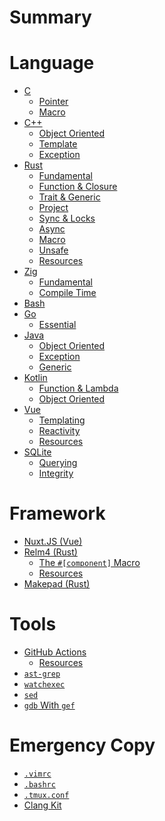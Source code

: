 # Summary

# Language

- [C](./lang/c/index.md)
  - [Pointer](./lang/c/pointer.md)
  - [Macro]()
- [C++](./lang/cpp/index.md)
  - [Object Oriented](./lang/cpp/object-oriented.md)
  - [Template](./lang/cpp/template.md)
  - [Exception](./lang/cpp/exception.md)
- [Rust](./lang/rust/index.md)
  - [Fundamental](./lang/rust/fundamental.md)
  - [Function & Closure](./lang/rust/function.md)
  - [Trait & Generic](./lang/rust/trait.md)
  - [Project]()
  - [Sync & Locks](./lang/rust/sync.md)
  - [Async](./lang/rust/async.md)
  - [Macro]()
  - [Unsafe]()
  - [Resources](./lang/rust/resources.md)
- [Zig](./lang/zig/index.md)
  - [Fundamental](./lang/zig/fundamental.md)
  - [Compile Time]()
- [Bash](./lang/bash/index.md)
- [Go](./lang/go/index.md)
  - [Essential](./lang/go/essential.md)
- [Java](./lang/java/index.md)
  - [Object Oriented](./lang/java/object-oriented.md)
  - [Exception](./lang/java/exception.md)
  - [Generic](./lang/java/generic.md)
- [Kotlin](./lang/kotlin/index.md)
  - [Function & Lambda](./lang/kotlin/function.md)
  - [Object Oriented](./lang/kotlin/object-oriented.md)
- [Vue](./lang/vue/index.md)
  - [Templating](./lang/vue/templating.md)
  - [Reactivity](./lang/vue/reactivity.md)
  - [Resources](./lang/vue/resources.md)
- [SQLite](./lang/sqlite/index.md)
  - [Querying](./lang/sqlite/querying.md)
  - [Integrity](./lang/sqlite/integrity.md)

# Framework

- [Nuxt.JS (Vue)](./fwork/nuxt/index.md)
- [Relm4 (Rust)](./fwork/relm4/index.md)
  - [The `#[component]` Macro](./fwork/relm4/component-macro.md)
  - [Resources](./fwork/relm4/resources.md)
- [Makepad (Rust)](./fwork/makepad/index.md)

# Tools

- [GitHub Actions]()
  - [Resources](./tool/gh-actions/resources.md)
- [`ast-grep`](./tool/sg.md)
- [`watchexec`](./tool/watchexec.md)
- [`sed`](./tool/sed.md)
- [`gdb` With `gef`](./tool/gdb.md)

# Emergency Copy

- [`.vimrc`](./copy/dot-vimrc.md)
- [`.bashrc`](./copy/dot-bashrc.md)
- [`.tmux.conf`](./copy/dot-tmux-conf.md)
- [Clang Kit](./copy/clang-kit.md)
